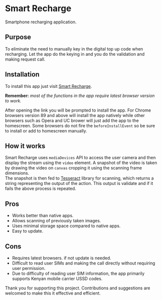# Smart Recharge
Smartphone recharging application.
## Purpose
To eliminate the need to manually key in the digital top up code when recharging. Let the app do the keying in and you do the validation and making request call.
## Installation
To install this app just visit [Smart Recharge](https://mark-code789.github.io/Smart-Recharge/).

**Remember:** 
_most of the functions in the app require latest browser version to work._

After opening the link you will be prompted to install the app. For Chrome browsers version 89 and above will install the app natively while other browsers such as Opera and UC brower will just add the app to the homescreen. Some browsers do not fire the `beforeInstallEvent` so be sure to install or add to homescreen manually.
## How it works
Smart Recharge uses `mediaDevices` API to access the user camera and then display the stream using the `video` element. 
A snapshot of the video is taken by drawing the video on `canvas` cropping it using the scanning frame dimensions.  
The snapshot is then fed to [Tesseract](https://github.com/naptha/tesseract.js?files=1) library for scanning, which returns a string representing the output of the action. 
This output is validate and if it fails the above process is repeated.
## Pros
- Works better than native apps. 
- Allows scanning of previously taken images. 
- Uses minimal storage space compared to native apps.
- Easy to update.
## Cons
- Requires latest browsers. if not update is needed.
- Difficult to read user SIMs and making the call directly without requiring user permission.
- Due to difficulty of reading user SIM information, the app primarily supports Kenyan mobile carrier USSD codes. 

Thank you for supporting this project. Contributions and suggestions are welcomed to make this it effective and efficient. 
